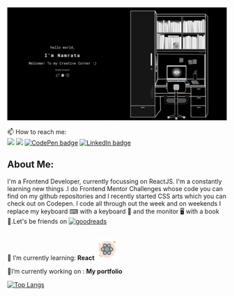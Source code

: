 ### 
<img src="https://github.com/namratapdr/namratapdr/blob/master/intro.gif">

📫 How to reach me: <br>
[<img src="https://img.shields.io/badge/twitter-%231DA1F2.svg?&style=for-the-badge&logo=twitter&logoColor=white" />](https://twitter.com/namratapdr) [<img src = "https://img.shields.io/badge/instagram-%23E4405F.svg?&style=for-the-badge&logo=instagram&logoColor=white">](https://www.instagram.com/namratapdr/) [<img src="https://img.shields.io/badge/-CodePen-black?&style=for-the-badge&logo=codepen&logoColor=white" alt="CodePen badge"/>](https://codepen.io/namratapdr) [<img src="https://img.shields.io/badge/LinkedIn-blue.svg?&style=for-the-badge&logo=linkedin&logoColor=white" alt="LinkedIn badge"/>](https://www.linkedin.com/in/namrata-podder-8188b51a8) 
<h2>About Me:</h2>
<p>I'm a Frontend Developer, currently focussing on ReactJS. I'm a constantly learning new things .I do Frontend Mentor Challenges whose code you can find on my github repositories and I recently started CSS arts which you can check out on Codepen. I code all through out the week and on weekends I replace my keyboard ⌨ with a keyboard 🎹 and the monitor 🖥 with a book 📖.Let's be friends on  <a href="https://www.goodreads.com/namratapdr"><img src="https://img.shields.io/badge/-Goodreads-%23463020?&style=for-the-badge&logo=goodreads&logoColor=white" alt="goodreads"/></a></p>
<p><br>🌱 I’m currently learning: <strong>React</strong> <img src="https://github.com/namratapdr/namratapdr/blob/master/react.png" alt="react-icon"/><br></p>
 <p>🔭I’m currently working on : <strong>My portfolio</strong></p>

[![Top Langs](https://github-readme-stats.vercel.app/api/top-langs/?username=namratapdr&layout=compact)](https://github.com/anuraghazra/github-readme-stats)

